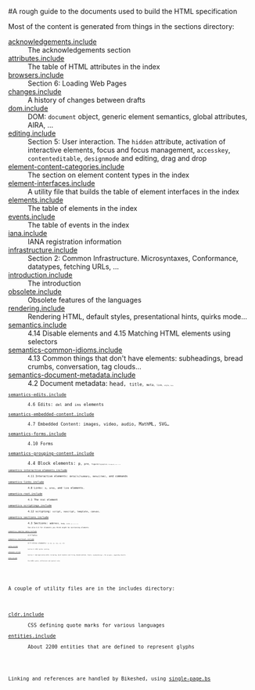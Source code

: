 #A rough guide to the documents used to build the HTML specification

Most of the content is generated from things in the sections directory:

<dl>
<dt><a href="sections/acknowledgements.include">acknowledgements.include</a></dt>
<dd>The acknowledgements section</dd>
<dt><a href="sections/attributes.include">attributes.include</a></dt>
<dd>The table of HTML attributes in the index</dd>
<dt><a href="sections/browsers.include">browsers.include</a></dt>
<dd>Section 6: Loading Web Pages</dd>
<dt><a href="sections/changes.include">changes.include</a></dt>
<dd>A history of changes between drafts</dd>
<dt><a href="sections/dom.include">dom.include</a></dt>
<dd>DOM: <code>document</code> object, generic element semantics, global attributes, AIRA, …</dd>
<dt><a href="sections/editing.include">editing.include</a></dt>
<dd>Section 5: User interaction. The <code>hidden</code> attribute, activation of interactive elements, focus and focus management, <code>accesskey</code>, <code>contenteditable</code>, <code>designmode</code> and editing, drag and drop</dd>
<dt><a href="sections/element-content-categories.include">element-content-categories.include</a></dt>
<dd>The section on element content types in the index</dd>
<dt><a href="sections/element-interfaces.include">element-interfaces.include</a></dt>
<dd>A utility file that builds the table of element interfaces in the index</dd>
<dt><a href="sections/elements.include">elements.include</a></dt>
<dd>The table of elements in the index</dd>
<dt><a href="sections/events.include">events.include</a></dt>
<dd>The table of events in the index</dd>
<dt><a href="sections/iana.include">iana.include</a></dt>
<dd>IANA registration information</dd>
<dt><a href="sections/infrastructure.include">infrastructure.include</a></dt>
<dd>Section 2: Common Infrastructure. Microsyntaxes, Conformance, datatypes, fetching URLs, …</dd>
<dt><a href="sections/introduction.include">introduction.include</a></dt>
<dd>The introduction</dd>
<dt><a href="sections/obsolete.include">obsolete.include</a></dt>
<dd>Obsolete features of the languages</dd>
<dt><a href="sections/rendering.include">rendering.include</a></dt>
<dd>Rendering HTML, default styles, presentational hints, quirks mode…</dd>
<dt><a href="sections/semantics.include">semantics.include</a></dt>
<dd>4.14 Disable elements and 4.15 Matching HTML elements using selectors</dd>
<dt><a href="sections/semantics-common-idioms.include">semantics-common-idioms.include</a></dt>
<dd>4.13 Common things that don't have elements: subheadings, bread crumbs, conversation, tag clouds…</dd>
<dt><a href="sections/semantics-document-metadata.include">semantics-document-metadata.include</a></dt>
<dd>4.2 Document metadata: <code>head<code>, <code>title<code>, <code>meta<code>, <code>link<code>, <code>style<code>, <code>base<code>.</dd>
<dt><a href="sections/semantics-edits.include">semantics-edits.include</a></dt>
<dd>4.6 Edits: <code>del</code> and <code>ins</code> elements</dd>
<dt><a href="sections/semantics-embedded-content.include">semantics-embedded-content.include</a></dt>
<dd>4.7 Embedded Content: images, video, audio, MathML, SVG…</dd>
<dt><a href="sections/semantics-forms.include">semantics-forms.include</a></dt>
<dd>4.10 Forms</dd>
<dt><a href="sections/semantics-grouping-content.include">semantics-grouping-content.include</a></dt>
<dd>4.4 Block elements: <code>p<code>, <code>pre<code>, <code>figure<code>/<code>figcaption<code>, <code>blockquote<code>, <code>main<code>, <code>div<code>, lists.</dd>
<dt><a href="sections/semantics-interactive-elements.include">semantics-interactive-elements.include</a></dt>
<dd>4.11 Interactive elements: <code>details</code>/<code>summary</code>, <code>menu(item)</code>, and commands</dd>
<dt><a href="sections/semantics-links.include">semantics-links.include</a></dt>
<dd>4.8 Links: <code>a</code>, <code>area</code>, and <code>link</code> elements.</dd>
<dt><a href="sections/semantics-root.include">semantics-root.include</a></dt>
<dd>4.1 The <code>html</code> element</dd>
<dt><a href="sections/semantics-scriptings.include">semantics-scriptings.include</a></dt>
<dd>4.12 scripting: <code>script</code>, <code>noscript</code>, <code>template</code>, <code>canvas</code>.</dd>
<dt><a href="sections/semantics-sections.include">semantics-sections.include</a></dt>
<dd>4.3 Sections: <code>address<code>, <code>body<code>, <code>aside<code>, <code>nav<code>, <code>article<code>, headers</dd>
<dd>See also 4.4 for elements you think might be sectioning elements</dd>
<dt><a href="sections/semantics-tabular-data.include">semantics-tabular-data.include</a></dt>
<dd>4.9 Tables</dd>
<dt><a href="sections/semantics-textlevel.include">semantics-textlevel.include</a></dt>
<dd>4.5 inline elements: <code>a<code>, <code>bdo</code>, <code>em</code>, <code>ruby</code>, <code>var</code>, etc.</dd>
<dt><a href="sections/syntax.include">syntax.include</a></dt>
<dd>Section 8. HTML Syntax: parsing.</dd>
<dt><a href="sections/webappapis.include">webappapis.include</a></dt>
<dd>Section 7. Web Application APIs: Scripting, Event handlers and firing, Base64 methods, timers, <code>showModalDialog()</code>, the <code>navigator</code>, <code>imageBitMap</code> objects.</dd>
<dt><a href="sections/xhtml.include">xhtml.include</a></dt>
<dd>The XHTML syntax, differences and special rules</dd>
</dl>

A couple of utility files are in the includes directory:

<dl>
<dt><a href="includes/cldr.include">cldr.include</a></dt>
<dd>CSS defining quote marks for various languages</dd>
<dt><a href="includes/entities.include">entities.include</a></dt>
<dd>About 2200 entities that are defined to represent glyphs</dd>
</dl>

Linking and references are handled by Bikeshed, using [single-page.bs](single-page.bs)
